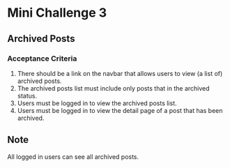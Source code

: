 # Mini Challenge 3

## Archived Posts

### Acceptance Criteria
1. There should be a link on the navbar that allows users to view (a list of) archived posts.
2. The archived posts list must include only posts that in the archived status.
3. Users must be logged in to view the archived posts list.
4. Users must be logged in to view the detail page of a post that has been archived.

## Note
All logged in users can see all archived posts.